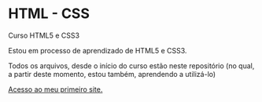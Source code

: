 # HTML - CSS
 Curso HTML5 e CSS3


Estou em processo de aprendizado de HTML5 e CSS3.

Todos os arquivos, desde o início do curso estão neste repositório (no qual, a partir deste momento, estou também, aprendendo a utilizá-lo)

<a href= "https://luppesucess.github.io/HTML-CSS/Desafios/desafio10/desafio10curso/"> Acesso ao meu primeiro site.</a>